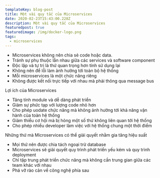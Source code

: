 ```yaml
---
templateKey: blog-post
title: Một vài quy tắc của Microservices
date: 2020-02-23T15:43:00.228Z
description: Một vài quy tắc của Microservices
featuredpost: true
featuredimage: /img/docker-logo.png
tags:
  - microservices
---
```

* Microservices không nên chia sẻ code hoặc data.
* Tránh sự phụ thuộc lẫn nhau giữa các services và software component
* Độc lập và tự trị là thứ quan trọng hơn tính sử dụng lại
* Không nên để lỗi làm ảnh hưởng tới toàn bộ hệ thống
* Mỗi microservices là một chức năng riêng
* Không được kết nối trực tiếp với nhau mà phải thông qua message bus

Lợi ích của Microservices

* Tăng tính module và dễ dàng phát triển
* Giảm sự phức tạp với lượng code nhỏ hơn
* Cho phép uodate chức năng mà không ảnh hưởng tới khả năng vận hành của toàn hệ thống
* Giảm thiểu cơ hội mà bị hỏng một số thứ không liên quan tới hệ thống
* Cho phép nhiều developer làm việc với hệ thống chung một thời điểm

Những thứ mà Microservices có thể giải quyết nhằm gia tăng hiệu suất

* Mọi thứ nên được chia tách ngoại trừ database
* Microservices sẽ giải quyết quy trình phát triển yếu kém và quy trình deployment
* Chỉ tập trung phát triển chức năng mà không cần trung gian giữa các team khác với nhau
* Phá vỡ rào cản về công nghệ phía sau
